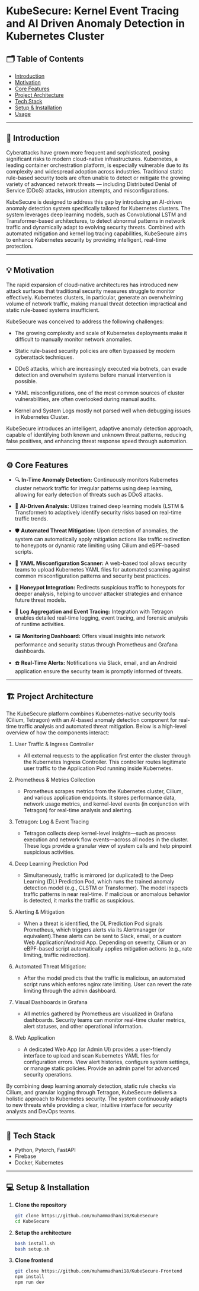 # KubeSecure: Kernel Event Tracing and AI Driven Anomaly Detection in Kubernetes Cluster

## 🗂️ Table of Contents
- [Introduction](#-introduction)
- [Motivation](#-motivation)
- [Core Features](#️-core-features)
- [Project Architecture](#-project-architecture)
- [Tech Stack](#-tech-stack)
- [Setup & Installation](#-setup--installation)
- [Usage](#-usage)
---

## 📖 Introduction
Cyberattacks have grown more frequent and sophisticated, posing significant risks to modern cloud-native infrastructures. Kubernetes, a leading container orchestration platform, is especially vulnerable due to its complexity and widespread adoption across industries. Traditional static rule-based security tools are often unable to detect or mitigate the growing variety of advanced network threats — including Distributed Denial of Service (DDoS) attacks, intrusion attempts, and misconfigurations.

KubeSecure is designed to address this gap by introducing an AI-driven anomaly detection system specifically tailored for Kubernetes clusters. The system leverages deep learning models, such as Convolutional LSTM and Transformer-based architectures, to detect abnormal patterns in network traffic and dynamically adapt to evolving security threats. Combined with automated mitigation and kernel log tracing capabilities, KubeSecure aims to enhance Kubernetes security by providing intelligent, real-time protection.

---

## 💡 Motivation
The rapid expansion of cloud-native architectures has introduced new attack surfaces that traditional security measures struggle to monitor effectively. Kubernetes clusters, in particular, generate an overwhelming volume of network traffic, making manual threat detection impractical and static rule-based systems insufficient.

KubeSecure was conceived to address the following challenges:

* The growing complexity and scale of Kubernetes deployments make it difficult to manually monitor network anomalies.

* Static rule-based security policies are often bypassed by modern cyberattack techniques.

* DDoS attacks, which are increasingly executed via botnets, can evade detection and overwhelm systems before manual intervention is possible.

* YAML misconfigurations, one of the most common sources of cluster vulnerabilities, are often overlooked during manual audits.

* Kernel and System Logs mostly not parsed well when debugging issues in Kubernetes Cluster.

KubeSecure introduces an intelligent, adaptive anomaly detection approach, capable of identifying both known and unknown threat patterns, reducing false positives, and enhancing threat response speed through automation.

---

## ⚙️ Core Features
* 🔍 **In-Time Anomaly Detection:** Continuously monitors Kubernetes cluster network traffic for irregular patterns using deep learning, allowing for early detection of threats such as DDoS attacks.

* 🤖 **AI-Driven Analysis:** Utilizes trained deep learning models (LSTM & Transformer) to adaptively identify security risks based on real-time traffic trends.

* 🛡️ **Automated Threat Mitigation:** Upon detection of anomalies, the system can automatically apply mitigation actions like traffic redirection to honeypots or dynamic rate limiting using Cilium and eBPF-based scripts.

* 📄 **YAML Misconfiguration Scanner:** A web-based tool allows security teams to upload Kubernetes YAML files for automated scanning against common misconfiguration patterns and security best practices.

* 🐝 **Honeypot Integration:** Redirects suspicious traffic to honeypots for deeper analysis, helping to uncover attacker strategies and enhance future threat models.

* 🧠 **Log Aggregation and Event Tracing:** Integration with Tetragon enables detailed real-time logging, event tracing, and forensic analysis of runtime activities.

* 🖼️ **Monitoring Dashboard:**
Offers visual insights into network performance and security status through Prometheus and Grafana dashboards.

* ☎️ **Real-Time Alerts:** Notifications via Slack, email, and an Android application ensure the security team is promptly informed of threats.



---


## 🏗️ Project Architecture
The KubeSecure platform combines Kubernetes-native security tools (Cilium, Tetragon) with an AI-based anomaly detection component for real-time traffic analysis and automated threat mitigation. Below is a high-level overview of how the components interact:

1. User Traffic & Ingress Controller

    * All external requests to the application first enter the cluster through the Kubernetes Ingress Controller. This controller routes legitimate user traffic to the Application Pod running inside Kubernetes.

2. Prometheus & Metrics Collection

    * Prometheus scrapes metrics from the Kubernetes cluster, Cilium, and various application endpoints. It stores performance data, network usage metrics, and kernel-level events (in conjunction with Tetragon) for real-time analysis and alerting.

3. Tetragon: Log & Event Tracing

    * Tetragon collects deep kernel-level insights—such as process execution and network flow events—across all nodes in the cluster. These logs provide a granular view of system calls and help pinpoint suspicious activities.

4. Deep Learning Prediction Pod

    * Simultaneously, traffic is mirrored (or duplicated) to the Deep Learning (DL) Prediction Pod, which runs the trained anomaly detection model (e.g., CLSTM or Transformer). The model inspects traffic patterns in near real-time. If malicious or anomalous behavior is detected, it marks the traffic as suspicious.

5. Alerting & Mitigation

    * When a threat is identified, the DL Prediction Pod signals Prometheus, which triggers alerts via its Alertmanager (or equivalent).These alerts can be sent to Slack, email, or a custom Web Application/Android App. Depending on severity, Cilium or an eBPF-based script automatically applies mitigation actions (e.g., rate limiting, traffic redirection).

6. Automated Threat Mitigation:
    * After the model predicts that the traffic is malicious, an automated script runs which enfores nginx rate limiting. User can revert the rate limiting through the admin dashboard.

7. Visual Dashboards in Grafana

    * All metrics gathered by Prometheus are visualized in Grafana dashboards. Security teams can monitor real-time cluster metrics, alert statuses, and other operational information.

8. Web Application
    * A dedicated Web App (or Admin UI) provides a user-friendly interface to upload and scan Kubernetes YAML files for configuration errors. View alert histories, configure system settings, or manage static policies. Provide an admin panel for advanced security operations.

By combining deep learning anomaly detection, static rule checks via Cilium, and granular logging through Tetragon, KubeSecure delivers a holistic approach to Kubernetes security. The system continuously adapts to new threats while providing a clear, intuitive interface for security analysts and DevOps teams.

---

## 🧰 Tech Stack
- Python, Pytorch, FastAPI
- Firebase
- Docker, Kubernetes

---

## 💻 Setup & Installation

1. **Clone the repository**
   ```bash
   git clone https://github.com/muhammadhani18/KubeSecure
   cd KubeSecure

2. **Setup the architecture**
    ```bash
    bash install.sh
    bash setup.sh

3. **Clone frontend**
    ```bash
    git clone https://github.com/muhammadhani18/KubeSecure-Frontend
    npm install
    npm run dev